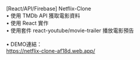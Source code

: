 [React/API/Firebase] Netflix-Clone<br/>
• 使用 TMDb API 獲取電影資料<br/>
• 使用 React 實作<br/>
• 使用套件 react-youtube/movie-trailer 播放電影預告<br/>
<br/>
• DEMO連結：<br/>
https://netflix-clone-af18d.web.app/<br/>
